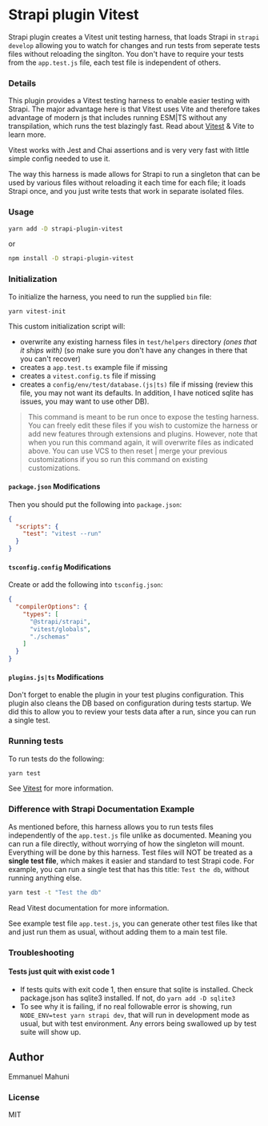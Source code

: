 # Strapi plugin Vitest

Strapi plugin creates a Vitest unit testing harness, that loads Strapi in `strapi develop` allowing you to watch for changes and run tests from seperate tests files without reloading the singlton. You don't have to require your tests from the `app.test.js` file, each test file is independent of others.


### Details

This plugin provides a Vitest testing harness to enable easier testing with Strapi. The major advantage here is that Vitest uses Vite and therefore takes advantage of modern js
that includes running ESM|TS without any transpilation, which runs the test blazingly fast. Read about [Vitest](https://vitest.dev) & Vite to learn more.

Vitest works with Jest and Chai assertions and is very very fast with little simple config needed to use it. 

The way this harness is made allows for Strapi to run a singleton that can be used by various files without reloading it each time
for each file; it loads Strapi once, and you just write tests that work in separate isolated files.

### Usage

```sh
yarn add -D strapi-plugin-vitest
```

or

```sh
npm install -D strapi-plugin-vitest
```

### Initialization

To initialize the harness, you need to run the supplied `bin` file:

```sh
yarn vitest-init
```

This custom initialization script will: 
- overwrite any existing harness files in `test/helpers` directory _(ones that it ships with)_ (so make sure you don't have any changes in there that you can't recover)
- creates a `app.test.ts` example file if missing 
- creates a `vitest.config.ts` file if missing 
- creates a `config/env/test/database.(js|ts)` file if missing (review this file, you may not want its defaults. In addition, I have noticed sqlite has issues, you may want to use other DB).

> This command is meant to be run once to expose the testing harness. You can freely edit these files if you wish to customize the harness or add new features through extensions and plugins. However, note that when you run this command again, it will overwrite files as indicated above. You can use VCS to then reset | merge your previous customizations if you so run this command on existing customizations.

#### `package.json` Modifications
Then you should put the following into `package.json`:

```json
{
  "scripts": {
    "test": "vitest --run"
  }
}
```

#### `tsconfig.config` Modifications
Create or add the following into `tsconfig.json`:

```json
{
  "compilerOptions": {
    "types": [
      "@strapi/strapi",
      "vitest/globals",
      "./schemas"
    ]
  }
}
```

#### `plugins.js|ts` Modifications

Don't forget to enable the plugin in your test plugins configuration. This plugin also cleans the DB based on configuration during tests startup. We did this to allow you to review your tests data after a run, since you can run a single test.

### Running tests

To run tests do the following:

```sh
yarn test
```

See [Vitest](https://vitest.dev/) for more information.

### Difference with Strapi Documentation Example

As mentioned before, this harness allows you to run tests files independently of the `app.test.js` file unlike as documented. Meaning you can run a file directly, without worrying
of how the singleton will mount. Everything will be done by this harness. Test files will NOT be treated as a **single test file**, which makes it easier and standard to test Strapi
code. For example, you can run a single test that has this title: `Test the db`, without running anything else.

```sh
yarn test -t "Test the db"
```

Read Vitest documentation for more information.

See example test file `app.test.js`, you can generate other test files like that and just run them as usual, without adding them to a main test file.

### Troubleshooting

#### Tests just quit with exist code 1
- If tests quits with exit code 1, then ensure that sqlite is installed. Check package.json has sqlite3 installed. If not, do `yarn add -D sqlite3`
- To see why it is failing, if no real followable error is showing, run `NODE_ENV=test yarn strapi dev`, that will run in development mode as usual, but with test environment. Any errors being swallowed up by test suite will show up.

## Author

Emmanuel Mahuni

### License

MIT

